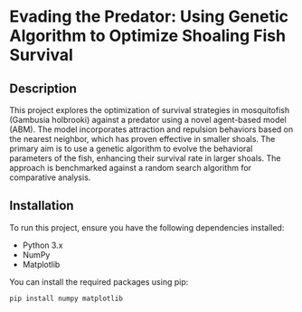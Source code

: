 # Evading the Predator: Using Genetic Algorithm to Optimize Shoaling Fish Survival

## Description

This project explores the optimization of survival strategies in mosquitofish (Gambusia holbrooki) against a predator using a novel agent-based model (ABM). The model incorporates attraction and repulsion behaviors based on the nearest neighbor, which has proven effective in smaller shoals. The primary aim is to use a genetic algorithm to evolve the behavioral parameters of the fish, enhancing their survival rate in larger shoals. The approach is benchmarked against a random search algorithm for comparative analysis.

## Installation

To run this project, ensure you have the following dependencies installed:

- Python 3.x
- NumPy
- Matplotlib

You can install the required packages using pip:

```bash
pip install numpy matplotlib
```
